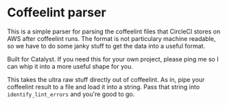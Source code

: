 Coffeelint parser
=================

This is a simple parser for parsing the coffeelint files that CircleCI stores on AWS after coffeelint runs. The format is not particulary machine readable, so we have to do some janky stuff to get the data into a useful format.

Built for Catalyst. If you need this for your own project, please ping me so I can whip it into a more useful shape for you.

This takes the ultra raw stuff directly out of coffeelint. As in, pipe your coffeelint result to a file and load it into a string. Pass that string into `identify_lint_errors` and you're good to go.
